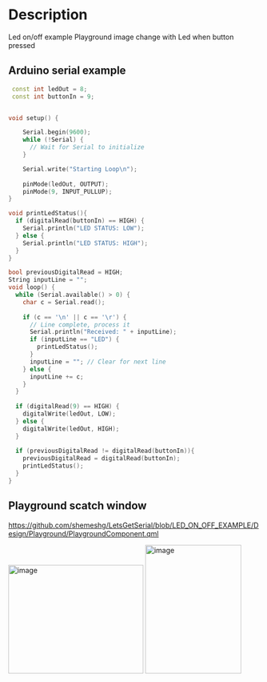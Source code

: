 # Description

Led on/off example
Playground image change with Led when button pressed

## Arduino serial example

```c++
 const int ledOut = 8;
 const int buttonIn = 9;


void setup() {

    Serial.begin(9600);
    while (!Serial) {
      // Wait for Serial to initialize
    }

    Serial.write("Starting Loop\n");
        
    pinMode(ledOut, OUTPUT);
    pinMode(9, INPUT_PULLUP);
}

void printLedStatus(){
  if (digitalRead(buttonIn) == HIGH) {
    Serial.println("LED STATUS: LOW");
  } else {
    Serial.println("LED STATUS: HIGH");
  }
}

bool previousDigitalRead = HIGH;
String inputLine = "";
void loop() {
  while (Serial.available() > 0) {
    char c = Serial.read();
    
    if (c == '\n' || c == '\r') {
      // Line complete, process it
      Serial.println("Received: " + inputLine);
      if (inputLine == "LED") {
        printLedStatus();
      }
      inputLine = ""; // Clear for next line
    } else {
      inputLine += c;
    }
  }
  
  if (digitalRead(9) == HIGH) {
    digitalWrite(ledOut, LOW);
  } else {
    digitalWrite(ledOut, HIGH);
  }
  
  if (previousDigitalRead != digitalRead(buttonIn)){
    previousDigitalRead = digitalRead(buttonIn);
    printLedStatus();
  }
}

```

## Playground scatch window

https://github.com/shemeshg/LetsGetSerial/blob/LED_ON_OFF_EXAMPLE/Design/Playground/PlaygroundComponent.qml


<img width="270" height="217" alt="image" src="https://github.com/user-attachments/assets/778336bf-e307-47a3-93a0-7d44cbe63517" />

<img width="192" height="257" alt="image" src="https://github.com/user-attachments/assets/18e42650-a4b9-4ed0-873d-c9e0f12ea04c" />


